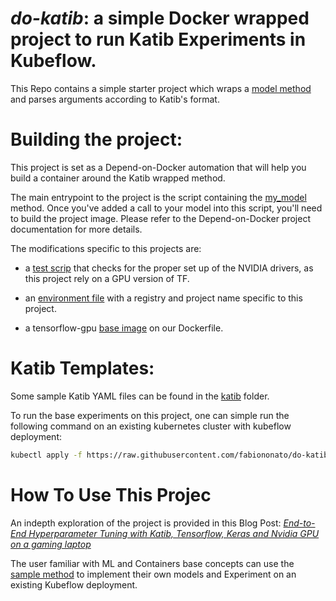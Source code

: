 # *do-katib*: a simple Docker wrapped project to run Katib Experiments in Kubeflow.

This Repo contains a simple starter project which wraps a [model method](Container-Root/src/my_awesome_model.py) and parses arguments according to Katib's format.

# Building the project:

This project is set as a Depend-on-Docker automation that will help you build a container around the Katib wrapped method.

The main entrypoint to the project is the script containing the [my_model](Container-Root/src/my_awesome_model.py) method. Once you've added a call to your model into this script, you'll need to build the project image. Please refer to the Depend-on-Docker project documentation for more details.

The modifications specific to this projects are:

- a [test scrip](Container-Root/test1.sh) that checks for the proper set up of the NVIDIA drivers, as this project rely on a GPU version of TF.

- an [environment file](.env) with a registry and project name specific to this project.

- a tensorflow-gpu [base image](https://github.com/fabiononato/do-katib/blob/master/Dockerfile#L1) on our Dockerfile.

# Katib Templates:

Some sample Katib YAML files can be found in the [katib](katib) folder. 

To run the base experiments on this project, one can simple run the following command on an existing kubernetes cluster with kubeflow deployment:

```bash
kubectl apply -f https://raw.githubusercontent.com/fabiononato/do-katib/master/katib/random-experiment.yaml
```

# How To Use This Projec

An indepth exploration of the project is provided in this Blog Post: 
[*End-to-End Hyperparameter Tuning with Katib, Tensorflow, Keras and Nvidia GPU on a gaming laptop*](https://medium.com/@fbiononatodepaula/hyperparameter-tuning-with-katib-tensorflow-keras-and-nvidia-gpu-on-a-gaming-laptop-3ada6a8a01a9)

The user familiar with ML and Containers base concepts can use the [sample method](Container-Root/src/my_awesome_model.py) to implement their own models and Experiment on an existing Kubeflow deployment.
